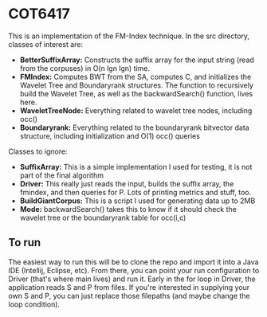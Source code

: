 # COT6417

This is an implementation of the FM-Index technique. In the src directory, classes of interest are:

- **BetterSuffixArray:** Constructs the suffix array for the input string (read from the corpuses) in O(n lgn lgn) time. 
- **FMIndex:** Computes BWT from the SA, computes C, and initializes the Wavelet Tree and Boundaryrank structures. The function to recursively build the Wavelet Tree, as well as the backwardSearch() function, lives here.
- **WaveletTreeNode:** Everything related to wavelet tree nodes, including occ()
- **Boundaryrank:** Everything related to the boundaryrank bitvector data structure, including initialization and O(1) occ() queries

Classes to ignore:
- **SuffixArray:** This is a simple implementation I used for testing, it is not part of the final algorithm
- **Driver:** This really just reads the input, builds the suffix array, the fmindex, and then queries for P. Lots of printing metrics and stuff, too.
- **BuildGiantCorpus:** This is a script I used for generating data up to 2MB
- **Mode:** backwardSearch() takes this to know if it should check the wavelet tree or the boundaryrank table for occ(i,c)

## To run
The easiest way to run this will be to clone the repo and import it into a Java IDE (Intellij, Eclipse, etc). From there, you can point your run configuration to Driver (that's where main lives) and run it. Early in the for loop in Driver, the application reads S and P from files. If you're interested in supplying your own S and P, you can just replace those filepaths (and maybe change the loop condition).

